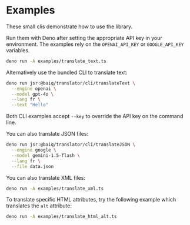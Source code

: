# Examples

These small clis demonstrate how to use the library.

Run them with Deno after setting the appropriate API key in your environment.
The examples rely on the `OPENAI_API_KEY` or `GOOGLE_API_KEY` variables.

```sh
deno run -A examples/translate_text.ts
```

Alternatively use the bundled CLI to translate text:

```sh
deno run jsr:@baiq/translator/cli/translateText \
  --engine openai \
  --model gpt-4o \
  --lang fr \
  --text "Hello"
```

Both CLI examples accept `--key` to override the API key on the command line.

You can also translate JSON files:

```sh
deno run jsr:@baiq/translator/cli/translateJSON \
  --engine google \
  --model gemini-1.5-flash \
  --lang fr \
  --file data.json
```

You can also translate XML files:

```sh
deno run -A examples/translate_xml.ts
```

To translate specific HTML attributes, try the following example which
translates the `alt` attribute:

```sh
deno run -A examples/translate_html_alt.ts
```
